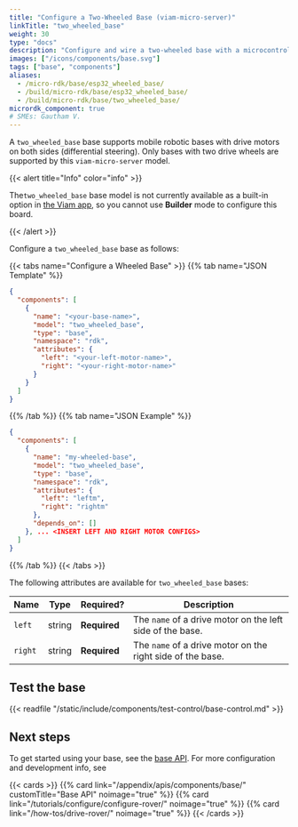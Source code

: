 ```yaml
---
title: "Configure a Two-Wheeled Base (viam-micro-server)"
linkTitle: "two_wheeled_base"
weight: 30
type: "docs"
description: "Configure and wire a two-wheeled base with a microcontroller."
images: ["/icons/components/base.svg"]
tags: ["base", "components"]
aliases:
  - /micro-rdk/base/esp32_wheeled_base/
  - /build/micro-rdk/base/esp32_wheeled_base/
  - /build/micro-rdk/base/two_wheeled_base/
micrordk_component: true
# SMEs: Gautham V.
---
```


A `two_wheeled_base` base supports mobile robotic bases with drive motors on both sides (differential steering).
Only bases with two drive wheels are supported by this `viam-micro-server` model.

{{< alert title="Info" color="info" >}}

The`two_wheeled_base` base model is not currently available as a built-in option in [the Viam app](https://app.viam.com), so you cannot use **Builder** mode to configure this board.

{{< /alert >}}

Configure a `two_wheeled_base` base as follows:

{{< tabs name="Configure a Wheeled Base" >}}
{{% tab name="JSON Template" %}}

```json {class="line-numbers linkable-line-numbers"}
{
  "components": [
    {
      "name": "<your-base-name>",
      "model": "two_wheeled_base",
      "type": "base",
      "namespace": "rdk",
      "attributes": {
        "left": "<your-left-motor-name>",
        "right": "<your-right-motor-name>"
      }
    }
  ]
}
```

{{% /tab %}}
{{% tab name="JSON Example" %}}

```json {class="line-numbers linkable-line-numbers"}
{
  "components": [
    {
      "name": "my-wheeled-base",
      "model": "two_wheeled_base",
      "type": "base",
      "namespace": "rdk",
      "attributes": {
        "left": "leftm",
        "right": "rightm"
      },
      "depends_on": []
    }, ... <INSERT LEFT AND RIGHT MOTOR CONFIGS>
  ]
}
```

{{% /tab %}}
{{< /tabs >}}

The following attributes are available for `two_wheeled_base` bases:

<!-- prettier-ignore -->
| Name | Type | Required? | Description |
| ---- | ---- | --------- | ----------- |
| `left` | string | **Required** | The `name` of a drive motor on the left side of the base. |
| `right` | string | **Required** | The `name` of a drive motor on the right side of the base. |

## Test the base

{{< readfile "/static/include/components/test-control/base-control.md" >}}

## Next steps

To get started using your base, see the [base API](/appendix/apis/components/base/).
For more configuration and development info, see

{{< cards >}}
  {{% card link="/appendix/apis/components/base/" customTitle="Base API" noimage="true" %}}
  {{% card link="/tutorials/configure/configure-rover/" noimage="true" %}}
  {{% card link="/how-tos/drive-rover/" noimage="true" %}}
{{< /cards >}}

